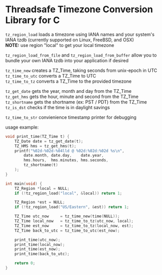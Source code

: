 # Threadsafe Timezone Conversion Library for C

`tz_region_load` loads a timezone using IANA names and your system's IANA tzdb (currently supported on Linux, FreeBSD, and OSX)  
**NOTE:** use region "local" to get your local timezone  

`tz_region_load_from_file` and `tz_region_load_from_buffer` allow you to bundle your own IANA tzdb into your application if desired  

`tz_time_new`    creates a TZ_Time, taking seconds from unix-epoch in UTC  
`tz_time_to_utc` converts a TZ_Time to UTC  
`tz_time_to_tz`  converts a TZ_Time to the provided timezone  

`tz_get_date`  gets the year, month and day from the TZ_Time  
`tz_get_hms`   gets the hour, minute and second from the TZ_Time  
`tz_shortname` gets the shortname (ex: PST / PDT) from the TZ_Time  
`tz_is_dst`    checks if the time is in daylight savings  

`tz_time_to_str` convienience timestamp printer for debugging  

usage example:
```C
void print_time(TZ_Time t) {
	TZ_Date date = tz_get_date(t);
	TZ_HMS hms = tz_get_hms(t);
	printf("%02d-%02d-%04lld @ %02d:%02d:%02d %s\n",
		date.month, date.day,    date.year,
		hms.hours,  hms.minutes, hms.seconds,
		tz_shortname(t)
	);
}

int main(void) {
	TZ_Region *local = NULL;
	if (!tz_region_load("local", &local)) return 1;

	TZ_Region *est = NULL;
	if (!tz_region_load("US/Eastern", &est)) return 1;

	TZ_Time utc_now     = tz_time_new(time(NULL));
	TZ_Time local_now   = tz_time_to_tz(utc_now, local);
	TZ_Time est_now     = tz_time_to_tz(local_now, est);
	TZ_Time back_to_utc = tz_time_to_utc(est_now);

	print_time(utc_now);
	print_time(local_now);
	print_time(est_now);
	print_time(back_to_utc);

	return 0;
}
```
